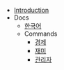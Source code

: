 - [Introduction](README.md)
- Docs
    - [한국어](한국어.md)
    - Commands
        - [경제](economy.md)
        - [재미](fun.md)
        - [관리자](moderation.md)
